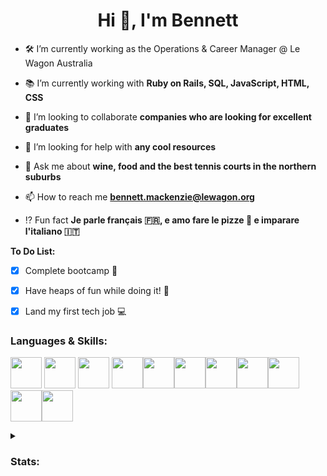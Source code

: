 <h1 align="center">Hi 👋, I'm Bennett</h1>

- 🛠 I’m currently working as the Operations & Career Manager @ Le Wagon Australia

- 📚 I’m currently working with **Ruby on Rails, SQL, JavaScript, HTML, CSS**

- 🙌 I’m looking to collaborate **companies who are looking for excellent graduates**

- 🤝 I’m looking for help with **any cool resources**

- 💬 Ask me about **wine, food and the best tennis courts in the northern suburbs**

- 📫 How to reach me **bennett.mackenzie@lewagon.org**

- ⁉️ Fun fact **Je parle français 🇫🇷, e amo fare le pizze 🍕 e imparare l'italiano 🇮🇹**

<b>To Do List:</b>
- [x] Complete bootcamp 🍾
- [x] Have heaps of fun while doing it! 🎉
- [x] Land my first tech job 💻


<h3><b>Languages & Skills:</b></h3>
<p>
<img height=50 src="https://cdn.jsdelivr.net/gh/devicons/devicon/icons/ruby/ruby-original.svg"/>
<img height=50 src="https://cdn.jsdelivr.net/gh/devicons/devicon/icons/rails/rails-original-wordmark.svg"/>
<img height=50 src="https://cdn.jsdelivr.net/gh/devicons/devicon/icons/javascript/javascript-original.svg"/>    
<img height=50 src="https://cdn.jsdelivr.net/gh/devicons/devicon/icons/html5/html5-original.svg" /><img height=50 src="https://cdn.jsdelivr.net/gh/devicons/devicon/icons/css3/css3-original.svg" /><img height=50 src="https://cdn.jsdelivr.net/gh/devicons/devicon/icons/bootstrap/bootstrap-original.svg"/><img height=50 src="https://cdn.jsdelivr.net/gh/devicons/devicon/icons/postgresql/postgresql-original.svg"/><img height=50 src="https://cdn.jsdelivr.net/gh/devicons/devicon/icons/git/git-plain.svg"/><img height=50 src="https://cdn.jsdelivr.net/gh/devicons/devicon/icons/github/github-original.svg"/><img height=50 src="https://cdn.jsdelivr.net/gh/devicons/devicon/icons/canva/canva-original.svg"/><img height=50 src="https://cdn.jsdelivr.net/gh/devicons/devicon/icons/figma/figma-original.svg"/>
          

</p>
<details>
<summary><h3>Stats:</h3></summary>
<p>
&nbsp;<img align="center" src="https://github-readme-stats.vercel.app/api?username=scallywag89&show_icons=true&locale=en" alt="scallywag89" />

<img align="center" src="https://github-readme-streak-stats.herokuapp.com/?user=scallywag89&" alt="scallywag89" />
</p>
<p align="center"><img align="center" src="https://github-readme-stats.vercel.app/api/top-langs?username=scallywag89&show_icons=true&locale=en&layout=compact" alt="scallywag89" /></p>
</details>
